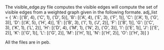 The visible_edge.py file computes the visible edges will compute the set of visible edges from a weighted graph given in the following formate.
adj_list = {
    'A': [('B', 4), ('C', 1), ('D', 5)],
    'B': [('A', 4), ('E', 3), ('F', 1)],
    'C': [('A', 1), ('G', 3)],
    'D': [('A', 5), ('H', 4)],
    'E': [('B', 3), ('I', 1), ('J', 2)],
    'F': [('B', 1)],
    'G': [('C', 3), ('K', 1), ('L', 2)],
    'H': [('D', 4), ('M', 1), ('N', 2), ('O', 3)],
    'I': [('E', 1)],
    'J': [('E', 2)],
    'K': [('G', 1)],
    'L': [('G', 2)],
    'M': [('H', 1)],
    'N': [('H', 2)],
    'O': [('H', 3)]
}

All the files are in peb.

